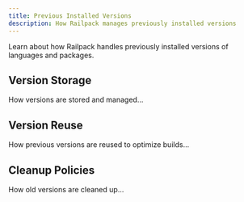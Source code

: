 ```yaml
---
title: Previous Installed Versions
description: How Railpack manages previously installed versions
---
```


Learn about how Railpack handles previously installed versions of languages and packages.

## Version Storage

How versions are stored and managed...

## Version Reuse

How previous versions are reused to optimize builds...

## Cleanup Policies

How old versions are cleaned up...

